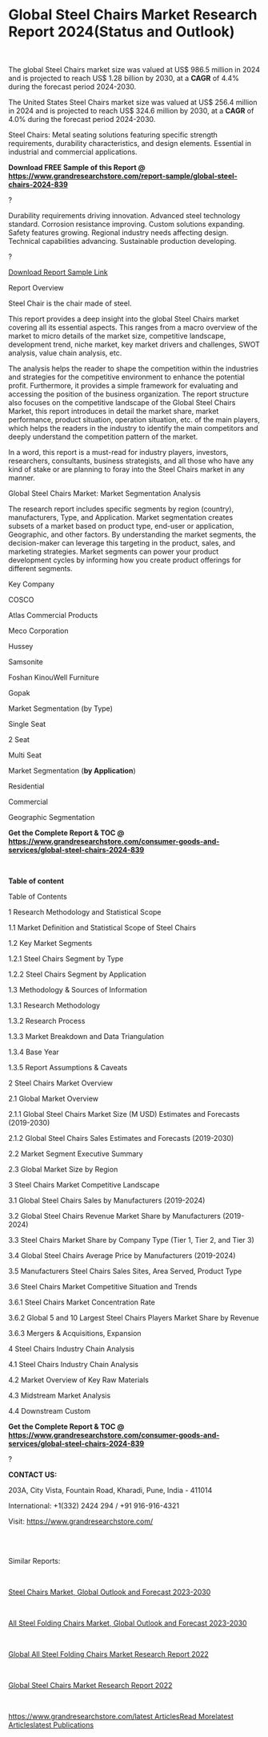 <h1>Global Steel Chairs Market Research Report 2024(Status and Outlook)</h1><br/><p>The global Steel Chairs market size was valued at US$ 986.5 million in 2024 and is projected to reach US$ 1.28 billion by 2030, at a <strong>CAGR</strong> of 4.4% during the forecast period 2024-2030.</p>
 
 
 
 <p>The United States Steel Chairs market size was valued at US$ 256.4 million in 2024 and is projected to reach US$ 324.6 million by 2030, at a <strong>CAGR</strong> of 4.0% during the forecast period 2024-2030.</p>
 
 
 
 <p>Steel Chairs: Metal seating solutions featuring specific strength requirements, durability characteristics, and design elements. Essential in industrial and commercial applications.</p>
 
 
 
 <div><b>Download FREE Sample of this Report @ <a href="https://www.grandresearchstore.com/report-sample/global-steel-chairs-2024-839">https://www.grandresearchstore.com/report-sample/global-steel-chairs-2024-839</a></b></div>
 
 
 
 <p>? </p>
 
 
 
 <p>Durability requirements driving innovation. Advanced steel technology standard. Corrosion resistance improving. Custom solutions expanding. Safety features growing. Regional industry needs affecting design. Technical capabilities advancing. Sustainable production developing.</p>
 
 
 
 <p>? </p>
 
 
 
 <p><a href="https://www.grandresearchstore.com/mr-admin/report-sample/global-steel-chairs-2024-839">Download Report Sample Link</a></p>
 
 
 
 <p>Report Overview</p>
 
 
 
 <p>Steel Chair is the chair made of steel.</p>
 
 
 
 <p>This report provides a deep insight into the global Steel Chairs market covering all its essential aspects. This ranges from a macro overview of the market to micro details of the market size, competitive landscape, development trend, niche market, key market drivers and challenges, SWOT analysis, value chain analysis, etc.</p>
 
 
 
 <p>The analysis helps the reader to shape the competition within the industries and strategies for the competitive environment to enhance the potential profit. Furthermore, it provides a simple framework for evaluating and accessing the position of the business organization. The report structure also focuses on the competitive landscape of the Global Steel Chairs Market, this report introduces in detail the market share, market performance, product situation, operation situation, etc. of the main players, which helps the readers in the industry to identify the main competitors and deeply understand the competition pattern of the market.</p>
 
 
 
 <p>In a word, this report is a must-read for industry players, investors, researchers, consultants, business strategists, and all those who have any kind of stake or are planning to foray into the Steel Chairs market in any manner.</p>
 
 
 
 <p>Global Steel Chairs Market: Market Segmentation Analysis</p>
 
 
 
 <p>The research report includes specific segments by region (country), manufacturers, Type, and Application. Market segmentation creates subsets of a market based on product type, end-user or application, Geographic, and other factors. By understanding the market segments, the decision-maker can leverage this targeting in the product, sales, and marketing strategies. Market segments can power your product development cycles by informing how you create product offerings for different segments.</p>
 
 
 
 <p>Key Company</p>
 
 
 
 <p>COSCO</p>
 
 
 
 <p>Atlas Commercial Products</p>
 
 
 
 <p>Meco Corporation</p>
 
 
 
 <p>Hussey</p>
 
 
 
 <p>Samsonite</p>
 
 
 
 <p>Foshan KinouWell Furniture</p>
 
 
 
 <p>Gopak</p>
 
 
 
 <p>Market Segmentation (by Type)</p>
 
 
 
 <p>Single Seat</p>
 
 
 
 <p>2 Seat</p>
 
 
 
 <p>Multi Seat</p>
 
 
 
 <p>Market Segmentation (<strong>by Application</strong>)</p>
 
 
 
 <p>Residential</p>
 
 
 
 <p>Commercial</p>
 
 
 
 <p>Geographic Segmentation</p>
 
 
 
 <div><b>Get the Complete Report & TOC @ <a href="https://www.grandresearchstore.com/consumer-goods-and-services/global-steel-chairs-2024-839">https://www.grandresearchstore.com/consumer-goods-and-services/global-steel-chairs-2024-839</a></b></div>
 
 
 
 <p><br />
 
 <b>Table of content</b></p>
 
 
 
 <p>Table of Contents<br />
 
 1 Research Methodology and Statistical Scope<br />
 
 1.1 Market Definition and Statistical Scope of Steel Chairs<br />
 
 1.2 Key Market Segments<br />
 
 1.2.1 Steel Chairs Segment by Type<br />
 
 1.2.2 Steel Chairs Segment by Application<br />
 
 1.3 Methodology & Sources of Information<br />
 
 1.3.1 Research Methodology<br />
 
 1.3.2 Research Process<br />
 
 1.3.3 Market Breakdown and Data Triangulation<br />
 
 1.3.4 Base Year<br />
 
 1.3.5 Report Assumptions & Caveats<br />
 
 2 Steel Chairs Market Overview<br />
 
 2.1 Global Market Overview<br />
 
 2.1.1 Global Steel Chairs Market Size (M USD) Estimates and Forecasts (2019-2030)<br />
 
 2.1.2 Global Steel Chairs Sales Estimates and Forecasts (2019-2030)<br />
 
 2.2 Market Segment Executive Summary<br />
 
 2.3 Global Market Size by Region<br />
 
 3 Steel Chairs Market Competitive Landscape<br />
 
 3.1 Global Steel Chairs Sales by Manufacturers (2019-2024)<br />
 
 3.2 Global Steel Chairs Revenue Market Share by Manufacturers (2019-2024)<br />
 
 3.3 Steel Chairs Market Share by Company Type (Tier 1, Tier 2, and Tier 3)<br />
 
 3.4 Global Steel Chairs Average Price by Manufacturers (2019-2024)<br />
 
 3.5 Manufacturers Steel Chairs Sales Sites, Area Served, Product Type<br />
 
 3.6 Steel Chairs Market Competitive Situation and Trends<br />
 
 3.6.1 Steel Chairs Market Concentration Rate<br />
 
 3.6.2 Global 5 and 10 Largest Steel Chairs Players Market Share by Revenue<br />
 
 3.6.3 Mergers & Acquisitions, Expansion<br />
 
 4 Steel Chairs Industry Chain Analysis<br />
 
 4.1 Steel Chairs Industry Chain Analysis<br />
 
 4.2 Market Overview of Key Raw Materials<br />
 
 4.3 Midstream Market Analysis<br />
 
 4.4 Downstream Custom</p>
 
 
 
 <div><b>Get the Complete Report & TOC @ <a href="https://www.grandresearchstore.com/consumer-goods-and-services/global-steel-chairs-2024-839">https://www.grandresearchstore.com/consumer-goods-and-services/global-steel-chairs-2024-839</a></b></div>
 
 
 
 <p>? </p>
 
 
 
 <p><b>CONTACT US:</b><br />
 
 203A, City Vista, Fountain Road, Kharadi, Pune, India - 411014<br />
 
 International: +1(332) 2424 294 / +91 916-916-4321<br />
 
 Visit: <a href="https://www.grandresearchstore.com/">https://www.grandresearchstore.com/</a><br />
 
 <br />
 
 <br />
 
 Similar Reports:<br />
 
 <br />
 
 <a href="https://www.grandresearchstore.com/consumer-goods-and-services/global-steel-chairs-forecast-2023-2030-792">Steel Chairs Market, Global Outlook and Forecast 2023-2030</a><br />
 
 <br />
 
 <a href="https://www.grandresearchstore.com/consumer-goods-and-services/global-all-steel-folding-chairs-forecast-2023-2030-764">All Steel Folding Chairs Market, Global Outlook and Forecast 2023-2030</a><br />
 
 <br />
 
 <a href="https://www.grandresearchstore.com/consumer-goods-and-services/global-all-steel-folding-chairs-2022-684">Global All Steel Folding Chairs Market Research Report 2022</a><br />
 
 <br />
 
 <a href="https://www.grandresearchstore.com/consumer-goods-and-services/global-steel-chairs-2022-156">Global Steel Chairs Market Research Report 2022</a><br />
 
 <br />
 
 <a href="https://gyeongbokgung.com">https://www.grandresearchstore.com/</a><a href="https://hallyeomaritime.com">latest Articles</a><a href="https://jingwansa.com">Read More</a><a href="https://nguoiviet.jp/">latest Articles</a><a href="https://www.intelmarketresearch.com/">latest Publications</a></p>
